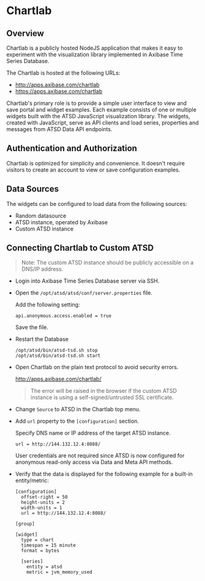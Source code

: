 # Chartlab

## Overview

Chartlab is a publicly hosted NodeJS application that makes it easy to experiment with the visualization library implemented in Axibase Time Series Database.

The Chartlab is hosted at the following URLs:

* http://apps.axibase.com/chartlab
* https://apps.axibase.com/chartlab

Chartlab's primary role is to provide a simple user interface to view and save portal and widget examples. Each example consists of one or multiple widgets built with the ATSD JavaScript visualization library. The widgets, created with JavaScript, serve as API clients and load series, properties and messages from ATSD Data API endpoints.

## Authentication and Authorization

Chartlab is optimized for simplicity and convenience. It doesn't require visitors to create an account to view or save configuration examples.

## Data Sources

The widgets can be configured to load data from the following sources:

* Random datasource
* ATSD instance, operated by Axibase
* Custom ATSD instance

## Connecting Chartlab to Custom ATSD

> Note: The custom ATSD instance should be publicly accessible on a DNS/IP address.

* Login into Axibase Time Series Database server via SSH.

* Open the `/opt/atsd/atsd/conf/server.properties` file.

  Add the following setting:

  ```properties
  api.anonymous.access.enabled = true
  ```

  Save the file.

* Restart the Database

  ```
  /opt/atsd/bin/atsd-tsd.sh stop
  /opt/atsd/bin/atsd-tsd.sh start
  ```

* Open Chartlab on the plain text protocol to avoid security errors.

  http://apps.axibase.com/chartlab/

  > The error will be raised in the browser if the custom ATSD instance is using a self-signed/untrusted SSL certificate.

* Change `Source` to ATSD in the Chartlab top menu.

* Add `url` property to the `[configuration]` section.

  Specify DNS name or IP address of the target ATSD instance.

  ```
  url = http://144.132.12.4:8088/
  ```

  User credentials are not required since ATSD is now configured for anonymous read-only access via Data and Meta API methods.

* Verify that the data is displayed for the following example for a built-in entity/metric:

  ```
  [configuration]
    offset-right = 50
    height-units = 2
    width-units = 1
    url = http://144.132.12.4:8088/

  [group]

  [widget]
    type = chart
    timespan = 15 minute
    format = bytes

    [series]
      entity = atsd
      metric = jvm_memory_used
  ```
